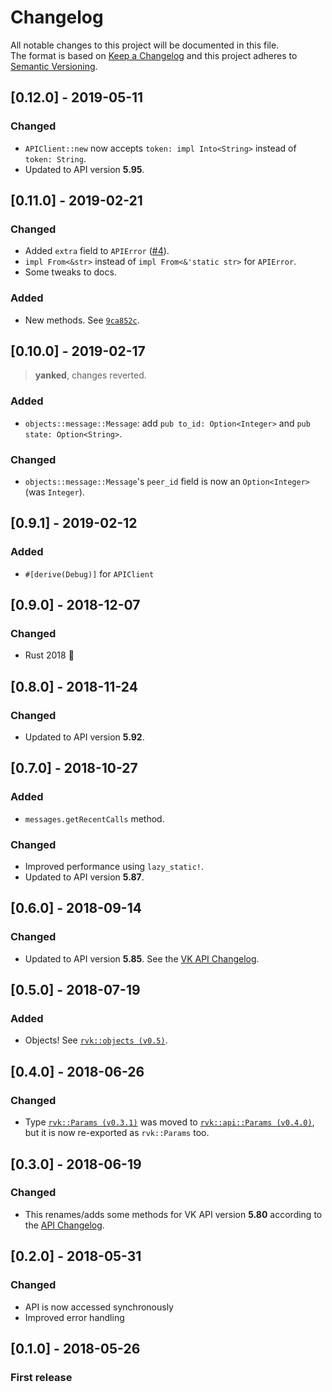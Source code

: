# Changelog
All notable changes to this project will be documented in this file.    
The format is based on [Keep a Changelog](http://keepachangelog.com/en/1.0.0/)
and this project adheres to [Semantic Versioning](http://semver.org/spec/v2.0.0.html).

## [0.12.0] - 2019-05-11
### Changed
- `APIClient::new` now accepts `token: impl Into<String>` instead of `token: String`.
- Updated to API version **5.95**.

## [0.11.0] - 2019-02-21
### Changed
- Added `extra` field to `APIError` ([#4](https://github.com/u32i64/rvk/pull/4)).
- `impl From<&str>` instead of `impl From<&'static str>` for `APIError`.
- Some tweaks to docs.

### Added
- New methods. See [`9ca852c`](https://github.com/u32i64/rvk/commit/9ca852cbd9154a6a9374fe727bcd06c16dfe7111).

## [0.10.0] - 2019-02-17
> **yanked**, changes reverted.
### Added
- `objects::message::Message`: add `pub to_id: Option<Integer>` and `pub state: Option<String>`.
### Changed
- `objects::message::Message`'s `peer_id` field is now an `Option<Integer>` (was `Integer`).

## [0.9.1] - 2019-02-12
### Added
- `#[derive(Debug)]` for `APIClient`

## [0.9.0] - 2018-12-07
### Changed
- Rust 2018 :tada:

## [0.8.0] - 2018-11-24
### Changed
- Updated to API version **5.92**.

## [0.7.0] - 2018-10-27
### Added
- `messages.getRecentCalls` method.

### Changed
- Improved performance using `lazy_static!`.
- Updated to API version **5.87**.

## [0.6.0] - 2018-09-14
### Changed
- Updated to API version **5.85**. See the [VK API Changelog](https://vk.com/dev/versions).

## [0.5.0] - 2018-07-19
### Added
- Objects! See [`rvk::objects (v0.5)`](https://docs.rs/rvk/0.5/rvk/objects/index.html).

## [0.4.0] - 2018-06-26
### Changed
- Type [`rvk::Params (v0.3.1)`](https://docs.rs/rvk/0.3.1/rvk/type.Params.html) was moved to [`rvk::api::Params (v0.4.0)`](https://docs.rs/rvk/0.4.0/rvk/api/type.Params.html), but it is now re-exported as `rvk::Params` too.

## [0.3.0] - 2018-06-19
### Changed
- This renames/adds some methods for VK API version **5.80** according to the [API Changelog](https://vk.com/dev/versions).

## [0.2.0] - 2018-05-31
### Changed
- API is now accessed synchronously
- Improved error handling

## [0.1.0] - 2018-05-26
### First release


[v0.12.0]: https://github.com/u32i64/rvk/compare/v0.11.0...v0.12.0
[v0.11.0]: https://github.com/u32i64/rvk/compare/v0.10.0...v0.11.0
[v0.10.0]: https://github.com/u32i64/rvk/compare/v0.9.1...v0.10.0
[v0.9.1]: https://github.com/u32i64/rvk/compare/v0.9.0...v0.9.1
[v0.9.0]: https://github.com/u32i64/rvk/compare/v0.8.0...v0.9.0
[v0.8.0]: https://github.com/u32i64/rvk/compare/v0.7.0...v0.8.0
[v0.7.0]: https://github.com/u32i64/rvk/compare/v0.6.0...v0.7.0
[v0.6.0]: https://github.com/u32i64/rvk/compare/v0.5.0...v0.6.0
[v0.5.0]: https://github.com/u32i64/rvk/compare/v0.4.0...v0.5.0
[v0.4.0]: https://github.com/u32i64/rvk/compare/v0.3.0...v0.4.0
[v0.3.0]: https://github.com/u32i64/rvk/compare/v0.2.0...v0.3.0
[v0.2.0]: https://github.com/u32i64/rvk/compare/v0.1.0...v0.2.0
[v0.1.0]: https://github.com/u32i64/rvk/releases/tag/v0.1.0
